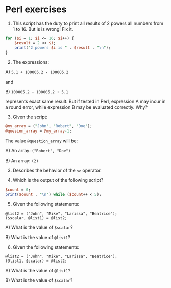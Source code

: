 # Perl exercises

1. This script has the duty to print all results of 2 powers all numbers from 1 to 16. But is is wrong! Fix it.

```perl
for ($i = 1; $i <= 16; $i++) {
    $result = 2 << $i;
    print("2 powers $i is " . $result . "\n");
}
```

2. The expressions:

A) `5.1 + 100005.2 - 100005.2`

and

B) `100005.2 - 100005.2 + 5.1`

represents exact same result. But if tested in Perl, expression A may incur in a round error, while expression B may be evaluated correctly. Why?

3. Given the script:

```perl
@my_array = ("John", "Robert", "Doe");
@quesion_array = @my_array-1;
```

The value `@question_array` will be:

A) An array: `("Robert", "Doe")`

B) An array: `(2)`

3. Describes the behavior of the `<>` operator.

4. Which is the output of the following script?
```perl
$count = 0;
print($count . "\n") while ($count++ < 5);
```

5. Given the following statements:
```
@list2 = ("John", "Mike", "Larissa", "Beatrice");
($scalar, @list1) = @list2;
```

A) What is the value of `$scalar`?

B) What is the value of `@list1`?

6. Given the following statements:
```
@list2 = ("John", "Mike", "Larissa", "Beatrice");
(@list1, $scalar) = @list2;
```

A) What is the value of `@list1`?

B) What is the value of `$scalar`?
